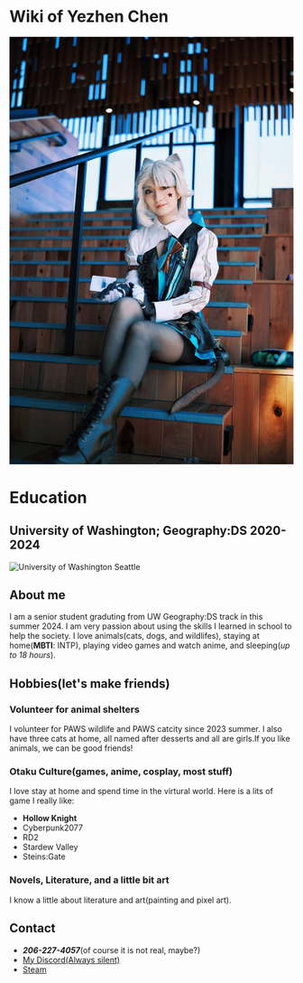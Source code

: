 # Wiki of Yezhen Chen
![](Picture.jpg)

# Education
## University of Washington; Geography:DS 2020-2024

![University of Washington Seattle](https://encrypted-tbn0.gstatic.com/images?q=tbn:ANd9GcT57sh9YMz1iooFzzD1SXMbcedhDdok0oKk4Q&s)


## About me
I am a senior student graduting from UW Geography:DS track in this summer 2024. I am very passion about using the skills I learned in school to help the society. I love animals(cats, dogs, and wildlifes), staying at home(**MBTI**: INTP), playing video games and watch anime, and sleeping(*up to 18 hours*).

## Hobbies(let's make friends)
### Volunteer for animal shelters
I volunteer for PAWS wildlife and PAWS catcity since 2023 summer. I also have three cats at home, all named after desserts and all are girls.If you like animals, we can be good friends!
### Otaku Culture(games, anime, cosplay, most stuff)
I love stay at home and spend time in the virtural world. Here is a lits of game I really like:
- **Hollow Knight**
- Cyberpunk2077
- RD2
- Stardew Valley
- Steins:Gate
### Novels, Literature, and a little bit art
I know a little about literature and art(painting and pixel art). 



## Contact
- ***206-227-4057***(of course it is not real, maybe?)
- [My Discord(Always silent)](https://discord.gg/sq8essvk)
- [Steam](https://steamcommunity.com/profiles/76561199031276690/)

